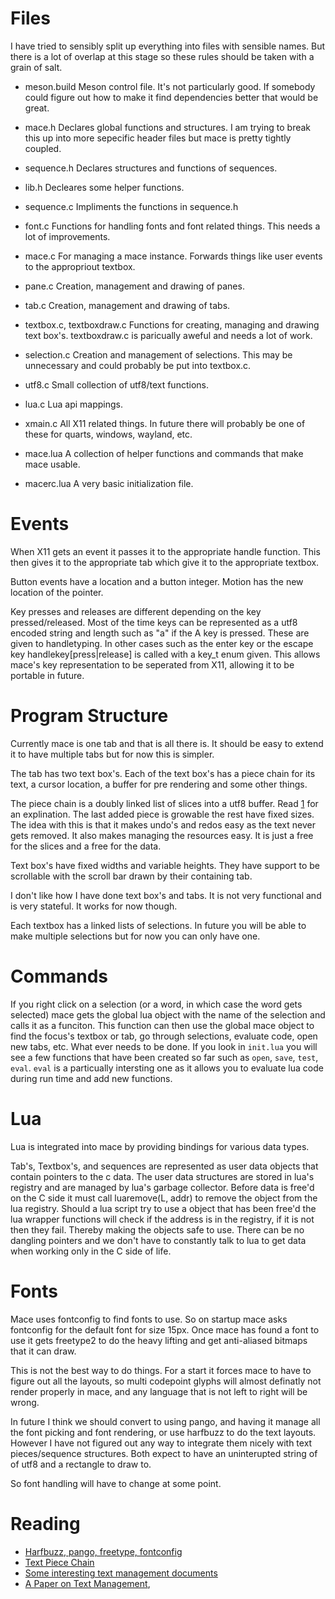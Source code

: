 # Files

I have tried to sensibly split up everything into files with sensible
names. But there is a lot of overlap at this stage so these rules
should be taken with a grain of salt.

- meson.build 
Meson control file. It's not particularly good.
If somebody could figure out how to make it find
dependencies better that would be great.

- mace.h 
Declares global functions and structures. I am trying to break this
up into more sepecific header files but mace is pretty tightly
coupled. 

- sequence.h
Declares structures and functions of sequences.

- lib.h
Decleares some helper functions.

- sequence.c
Impliments the functions in sequence.h

- font.c
Functions for handling fonts and font related things. This needs a
lot of improvements.

- mace.c
For managing a mace instance. Forwards things like user events to the
appropriout textbox.

- pane.c
Creation, management and drawing of panes.

- tab.c
Creation, management and drawing of tabs.

- textbox.c, textboxdraw.c
Functions for creating, managing and drawing text box's. textboxdraw.c
is paricually aweful and needs a lot of work.

- selection.c
Creation and management of selections. This may be unnecessary and
could probably be put into textbox.c.

- utf8.c
Small collection of utf8/text functions.

- lua.c
Lua api mappings.

- xmain.c
All X11 related things. In future there will probably be one of
these for quarts, windows, wayland, etc.

- mace.lua
A collection of helper functions and commands that make mace usable.

- macerc.lua
A very basic initialization file.


# Events

When X11 gets an event it passes it to the appropriate handle 
function. This then gives it to the appropriate tab which give it to
the appropriate textbox. 

Button events have a location and a button integer. Motion has the new
location of the pointer. 

Key presses and releases are different depending on the key
pressed/released. Most of the time keys can be represented as a utf8
encoded string and length such as "a" if the A key is pressed. These
are given to handletyping. In other cases such as the enter key or the
escape key handlekey[press|release] is called with a key_t enum
given. This allows mace's key representation to be seperated from X11,
allowing it to be portable in future.

# Program Structure

Currently mace is one tab and that is all there is. It should be easy
to extend it to have multiple tabs but for now this is simpler.

The tab has two text box's. Each of the text box's has a piece chain for
its text, a cursor location, a buffer for pre rendering and some other
things. 

The piece chain is a doubly linked list of slices into a utf8 buffer. 
Read [1](https://github.com/martanne/vis/wiki/Text-management-using-a-piece-chain)
for an explination. The last added piece is growable the rest have 
fixed sizes. The idea with this is that it makes undo's and redos easy
as the text never gets removed. It also makes managing the resources
easy. It is just a free for the slices and a free for the data.

Text box's have fixed widths and variable heights. They have support
to be scrollable with the scroll bar drawn by their containing tab.

I don't like how I have done text box's and tabs. It is not very
functional and is very stateful. It works for now though.

Each textbox has a linked lists of selections. In future you will be
able to make multiple selections but for now you can only have one.

# Commands

If you right click on a selection (or a word, in which case
the word gets selected) mace gets the global lua object with the name
of the selection and calls it as a funciton. This function can then
use the global mace object to find the focus's textbox or tab, go
through selections, evaluate code, open new tabs, etc. What ever needs
to be done. If you look in `init.lua` you will see a few functions
that have been created so far such as `open`, `save`, `test`,
`eval`. `eval` is a particually intersting one as it allows you to
evaluate lua code during run time and add new functions.

# Lua

Lua is integrated into mace by providing bindings for various data
types. 

Tab's, Textbox's, and sequences are represented as user data 
objects that contain pointers to the c data. The user data 
structures are stored in lua's registry and are managed by lua's 
garbage collector. Before data is free'd on the C side it must call
luaremove(L, addr) to remove the object from the lua registry. 
Should a lua script try to use a object that has been free'd the 
lua wrapper functions will check if the address is in the registry,
if it is not then they fail. Thereby making the objects safe to 
use. There can be no dangling pointers and we don't have to 
constantly talk to lua to get data when working only in the C side 
of life.

# Fonts

Mace uses fontconfig to find fonts to use. So on startup mace asks
fontconfig for the default font for size 15px. Once mace has found a
font to use it gets freetype2 to do the heavy lifting and get
anti-aliased bitmaps that it can draw. 

This is not the best way to do things. For a start it forces mace to 
have to figure out all the layouts, so multi codepoint glyphs will 
almost definatly not render properly in mace, and any language that 
is not left to right will be wrong. 

In future I think we should convert to using pango, and having it
manage all the font picking and font rendering, or use harfbuzz to do
the text layouts. However I have not figured out any way to integrate
them nicely with text pieces/sequence structures. Both expect to have
an uninterupted string of of utf8 and a rectangle to draw to. 

So font handling will have to change at some point.

# Reading

- [Harfbuzz, pango, freetype, fontconfig](https://behdad.org/text/)
- [Text Piece Chain](https://github.com/martanne/vis/wiki/Text-management-using-a-piece-chain)
- [Some interesting text management documents](https://github.com/google/xi-editor/blob/master/doc/rope_science/intro.md) 
- [A Paper on Text Management](https://www.cs.unm.edu/~crowley/papers/sds.pdf),
